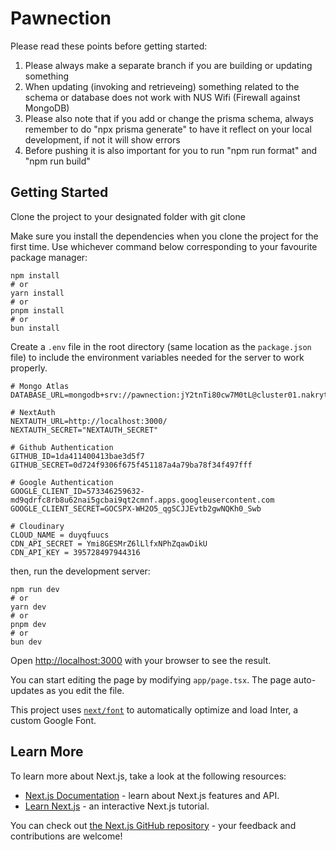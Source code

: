 # Pawnection

Please read these points before getting started:

1. Please always make a separate branch if you are building or updating something
2. When updating (invoking and retrieveing) something related to the schema or database does not work with NUS Wifi (Firewall against MongoDB)
3. Please also note that if you add or change the prisma schema, always remember to do "npx prisma generate" to have it reflect on your local development, if not it will show errors
4. Before pushing it is also important for you to run "npm run format" and "npm run build"

## Getting Started

Clone the project to your designated folder with git clone

Make sure you install the dependencies when you clone the project for the first time. Use whichever command below corresponding to your favourite package manager:

```shell
npm install
# or
yarn install
# or
pnpm install
# or
bun install
```

Create a `.env` file in the root directory (same location as the `package.json` file) to include the environment variables needed for the server to work properly.

```shell
# Mongo Atlas
DATABASE_URL=mongodb+srv://pawnection:jY2tnTi80cw7M0tL@cluster01.nakrytt.mongodb.net/paw

# NextAuth
NEXTAUTH_URL=http://localhost:3000/
NEXTAUTH_SECRET="NEXTAUTH_SECRET"

# Github Authentication
GITHUB_ID=1da411400413bae3d5f7
GITHUB_SECRET=0d724f9306f675f451187a4a79ba78f34f497fff

# Google Authentication
GOOGLE_CLIENT_ID=573346259632-md9qdrfc8rb8u62nai5gcbai9qt2cmnf.apps.googleusercontent.com
GOOGLE_CLIENT_SECRET=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

# Cloudinary
CLOUD_NAME = duyqfuucs
CDN_API_SECRET = Ymi8GESMrZ6lLlfxNPhZqawDikU
CDN_API_KEY = 395728497944316
```

then, run the development server:

```shell
npm run dev
# or
yarn dev
# or
pnpm dev
# or
bun dev
```

Open [http://localhost:3000](http://localhost:3000) with your browser to see the result.

You can start editing the page by modifying `app/page.tsx`. The page auto-updates as you edit the file.

This project uses [`next/font`](https://nextjs.org/docs/basic-features/font-optimization) to automatically optimize and load Inter, a custom Google Font.

## Learn More

To learn more about Next.js, take a look at the following resources:

- [Next.js Documentation](https://nextjs.org/docs) - learn about Next.js features and API.
- [Learn Next.js](https://nextjs.org/learn) - an interactive Next.js tutorial.

You can check out [the Next.js GitHub repository](https://github.com/vercel/next.js/) - your feedback and contributions are welcome!
